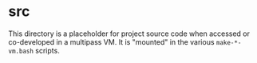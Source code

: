 src
===

This directory is a placeholder for project source code when accessed or co-developed in a multipass VM. It is "mounted" in the various `make-*-vm.bash` scripts.


